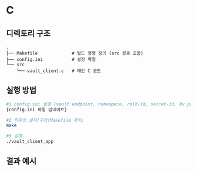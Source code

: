 # C
## 디렉토리 구조
```
.
├── Makefile             # 빌드 명령 정의 (src 경로 포함)
├── config.ini           # 설정 파일
└── src
    └── vault_client.c   # 메인 C 코드
```


## 실행 방법
```bash
#1 config.ini 설정 (vault endpoint, namespace, rold-id, secret-id, kv path 등)
{config.ini 파일 업데이트}

#2 의존성 설치/구성(Makefile 위치)
make

#3 실행
./vault_client_app 
```

## 결과 예시
```
```